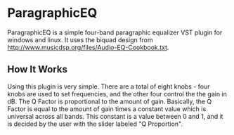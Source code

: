# ParagraphicEQ

ParagraphicEQ is a simple four-band paragraphic equalizer VST plugin for windows and linux. It uses the biquad design from http://www.musicdsp.org/files/Audio-EQ-Cookbook.txt.


## How It Works

Using this plugin is very simple. There are a total of eight knobs - four knobs are used to set frequencies, and the other four control the the gain in dB. The Q Factor is proportional to the amount of gain. Basically, the Q Factor is equal to the amount of gain times a constant value which is universal across all bands. This constant is a value between 0 and 1, and it is decided by the user with the slider labeled "Q Proportion".
